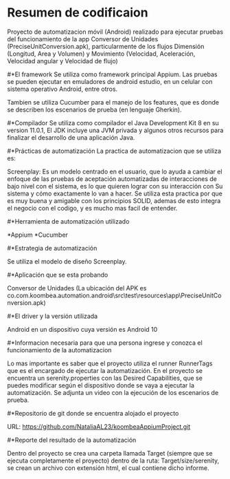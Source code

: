 # Resumen de codificaion
Proyecto de automatizacion móvil (Android) realizado para ejecutar pruebas del funcionamiento de la app Conversor de Unidades (PreciseUnitConversion.apk), particularmente de los flujos Dimensión (Longitud, Area y Volumen) y Movimiento (Velocidad, Aceleración, Velocidad angular y Velocidad de flujo)

#*El framework
Se utiliza como framework principal Appium. Las pruebas se pueden ejecutar en emuladores de android estudio, en un celular con sistema operativo Android, entre otros.

Tambien se utiliza Cucumber para el manejo de los features, que es donde se describen los escenarios de prueba (en lenguaje Gherkin).

#*Compilador 
Se utiliza como compilador el Java Development Kit 8 en su version 11.0.1, El JDK incluye una JVM privada y algunos otros recursos para finalizar el desarrollo
de una aplicación Java.


#*Prácticas de automatización
La practica de automatizacion que se utiliza es:

Screenplay: Es un modelo centrado en el usuario, que lo ayuda a cambiar el enfoque de las pruebas de aceptación automatizadas de interacciones de bajo nivel
con el sistema, es lo que quieren lograr con su interacción con Su sistema y cómo exactamente lo van a hacer. Se utiliza esta practica por que es muy buena
y amigable con los principios SOLID, ademas de esto integra el negocio con el codigo, y es mucho mas facil de entender.



#*Herramienta de automatización utilizado

*Appium
*Cucumber


#*Estrategia de automatización

Se utiliza el modelo de diseño Screenplay.

#*Aplicación que se esta probando

Conversor de Unidades (La ubicación del APK es co.com.koombea.automation.android\src\test\resources\app\PreciseUnitConversion.apk)

#*El driver y la versión utilizada

Android en un dispositivo cuya versión es Android 10


#*Informacion necesaria para que una persona ingrese y conozca el funcionamiento de la automatizacion

Lo mas importante es saber que el proyecto utiliza el runner RunnerTags que es el encargado de ejecutar la automatización.
En el proyecto se encuentra un serenity.properties con las Desired Capabilities, que se puedes modificar según el dispositivo donde se vaya a ejecutar la automatización.
Se adjunta un video con la ejecución de los escenarios de prueba.

#*Repositorio de git donde se encuentra alojado el proyecto

URL: https://github.com/NataliaAL23/koombeaAppiumProject.git


#*Reporte del resultado de la automatización

Dentro del proyecto se crea una carpeta llamada Target (siempre que se ejecuta completamente el proyecto) dentro de la ruta: Target/size/serenity, se crean un archivo con extensión html, el cual contiene dicho informe.

